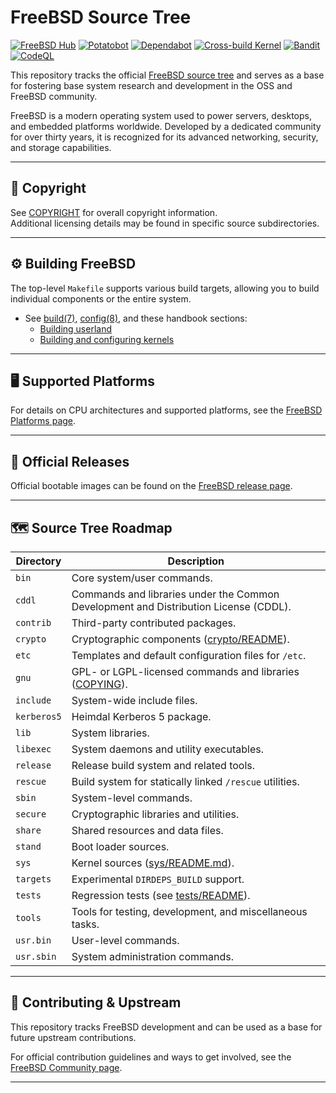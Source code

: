 FreeBSD Source Tree
==============
[![FreeBSD Hub](https://github.com/rcghpge/freebsd/actions/workflows/freebsdhub.yml/badge.svg)](https://github.com/rcghpge/freebsd/actions/workflows/freebsdhub.yml)
[![Potatobot](https://github.com/rcghpge/freebsd/actions/workflows/potatobot-sync-upstream.yml/badge.svg)](https://github.com/rcghpge/freebsd/actions/workflows/potatobot-sync-upstream.yml)
[![Dependabot](https://github.com/rcghpge/freebsd/actions/workflows/dependabot/dependabot-updates/badge.svg)](https://github.com/rcghpge/freebsd/actions/workflows/dependabot/dependabot-updates)
[![Cross-build Kernel](https://github.com/rcghpge/freebsd/actions/workflows/cross-bootstrap-tools.yml/badge.svg)](https://github.com/rcghpge/freebsd/actions/workflows/cross-bootstrap-tools.yml)
[![Bandit](https://github.com/rcghpge/freebsd/actions/workflows/bandit.yml/badge.svg)](https://github.com/rcghpge/freebsd/actions/workflows/bandit.yml)[![CodeQL](https://github.com/rcghpge/freebsd/actions/workflows/github-code-scanning/codeql/badge.svg)](https://github.com/rcghpge/freebsd/actions/workflows/github-code-scanning/codeql)


This repository tracks the official [FreeBSD source tree](https://github.com/freebsd/freebsd-src) and serves as a base for fostering base system research and development in the OSS and FreeBSD community.

FreeBSD is a modern operating system used to power servers, desktops, and embedded platforms worldwide. Developed by a dedicated community for over thirty years, it is recognized for its advanced networking, security, and storage capabilities.

---

## 📄 Copyright

See [COPYRIGHT](COPYRIGHT) for overall copyright information.  
Additional licensing details may be found in specific source subdirectories.

---

## ⚙️ Building FreeBSD

The top-level `Makefile` supports various build targets, allowing you to build individual components or the entire system.

- See [build(7)](https://man.freebsd.org/build/7), [config(8)](https://man.freebsd.org/config/8), and these handbook sections:
  - [Building userland](https://docs.freebsd.org/en/books/handbook/cutting-edge/#makeworld)
  - [Building and configuring kernels](https://docs.freebsd.org/en/books/handbook/kernelconfig/)

---

## 🖥️ Supported Platforms

For details on CPU architectures and supported platforms, see the [FreeBSD Platforms page](https://www.freebsd.org/platforms/).

---

## 💽 Official Releases

Official bootable images can be found on the [FreeBSD release page](https://download.freebsd.org/ftp/releases/ISO-IMAGES/).

---

## 🗺️ Source Tree Roadmap

| Directory  | Description                                                                           |
|-------------|---------------------------------------------------------------------------------------|
| `bin`       | Core system/user commands.                                                           |
| `cddl`      | Commands and libraries under the Common Development and Distribution License (CDDL). |
| `contrib`   | Third-party contributed packages.                                                    |
| `crypto`    | Cryptographic components ([crypto/README](crypto/README)).                           |
| `etc`       | Templates and default configuration files for `/etc`.                                |
| `gnu`       | GPL- or LGPL-licensed commands and libraries ([COPYING](gnu/COPYING)).              |
| `include`   | System-wide include files.                                                           |
| `kerberos5` | Heimdal Kerberos 5 package.                                                          |
| `lib`       | System libraries.                                                                    |
| `libexec`   | System daemons and utility executables.                                              |
| `release`   | Release build system and related tools.                                              |
| `rescue`    | Build system for statically linked `/rescue` utilities.                              |
| `sbin`      | System-level commands.                                                               |
| `secure`    | Cryptographic libraries and utilities.                                               |
| `share`     | Shared resources and data files.                                                     |
| `stand`     | Boot loader sources.                                                                 |
| `sys`       | Kernel sources ([sys/README.md](sys/README.md)).                                     |
| `targets`   | Experimental `DIRDEPS_BUILD` support.                                               |
| `tests`     | Regression tests (see [tests/README](tests/README)).                                |
| `tools`     | Tools for testing, development, and miscellaneous tasks.                             |
| `usr.bin`   | User-level commands.                                                                 |
| `usr.sbin`  | System administration commands.                                                      |

---

## 🔄 Contributing & Upstream

This repository tracks FreeBSD development and can be used as a base for future upstream contributions.

For official contribution guidelines and ways to get involved, see the [FreeBSD Community page](https://www.freebsd.org/community/).

---
